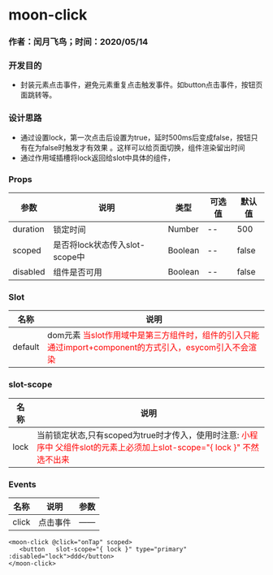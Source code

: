 #  moon-click

### 作者：闰月飞鸟；时间：2020/05/14
### 开发目的
- 封装元素点击事件，避免元素重复点击触发事件。如button点击事件，按钮页面跳转等。
### 设计思路
- 通过设置lock，第一次点击后设置为true，延时500ms后变成false，按钮只有在为false时触发才有效果 。这样可以给页面切换，组件渲染留出时间
- 通过作用域插槽将lock返回给slot中具体的组件，


### Props 
参数 |说明|类型|可选值|默认值
---|---|---|---|---
duration|锁定时间|Number|--|500 
scoped|是否将lock状态传入slot-scope中|Boolean|--|false
disabled|组件是否可用|Boolean|--|false

###  Slot
名称 |说明
---|---
default | dom元素 <font color="red">当slot作用域中是第三方组件时，组件的引入只能通过import+component的方式引入，esycom引入不会渲染</font>

### slot-scope
名称 |说明
---|---
lock | 当前锁定状态,只有scoped为true时才传入，使用时注意: <font color="red">小程序中 父组件slot的元素上必须加上slot-scope="{ lock }" 不然选不出来</font>

###  Events
名称 |说明| 参数
---|---|---|
click|点击事件|——
 
 ```
 <moon-click @click="onTap" scoped>
	<button   slot-scope="{ lock }" type="primary" :disabled="lock">ddd</button>
 </moon-click>
 ```


 

